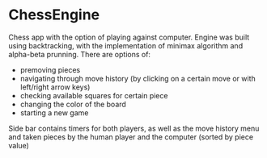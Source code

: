# ChessEngine

Chess app with the option of playing against computer. Engine was built using backtracking, with the implementation of minimax algorithm and alpha-beta prunning.
There are options of:
- premoving pieces
- navigating through move history (by clicking on a certain move or with left/right arrow keys)
- checking available squares for certain piece
- changing the color of the board
- starting a new game

Side bar contains timers for both players, as well as the move history menu and taken pieces by the human player and the computer (sorted by piece value)
